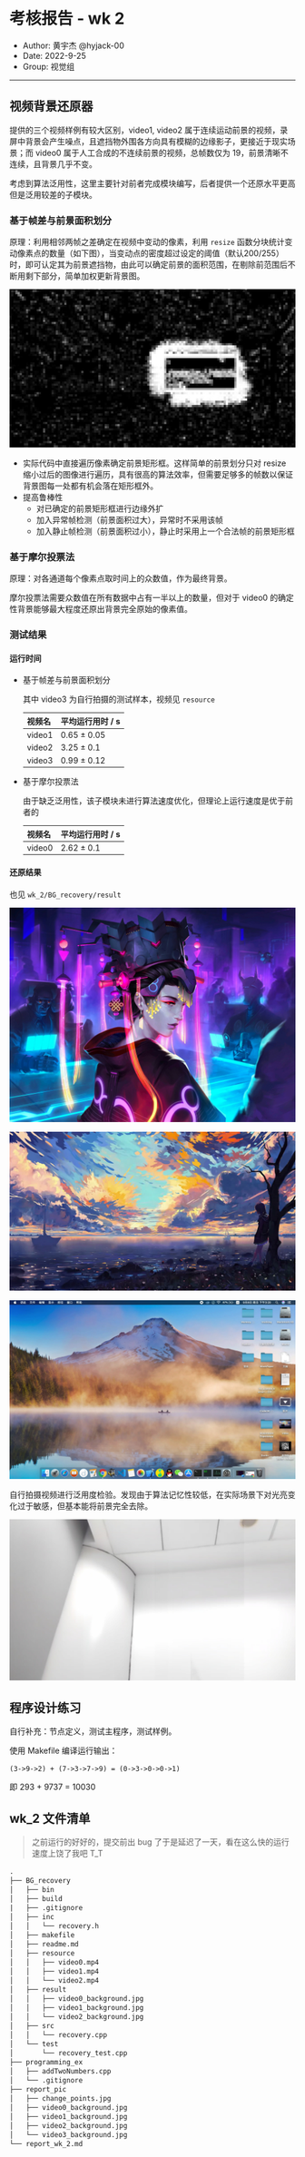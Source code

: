 # 考核报告 - wk 2

- Author: 黄宇杰 @hyjack-00
- Date: 2022-9-25
- Group: 视觉组

---

## 视频背景还原器

提供的三个视频样例有较大区别，video1, video2 属于连续运动前景的视频，录屏中背景会产生噪点，且遮挡物外围各方向具有模糊的边缘影子，更接近于现实场景；而 video0 属于人工合成的不连续前景的视频，总帧数仅为 19，前景清晰不连续，且背景几乎不变。

考虑到算法泛用性，这里主要针对前者完成模块编写，后者提供一个还原水平更高但是泛用较差的子模块。

### 基于帧差与前景面积划分

原理：利用相邻两帧之差确定在视频中变动的像素，利用 `resize` 函数分块统计变动像素点的数量（如下图），当变动点的密度超过设定的阈值（默认200/255）时，即可认定其为前景遮挡物，由此可以确定前景的面积范围，在剔除前范围后不断用剩下部分，简单加权更新背景图。

![change_points](report_pic/change_points.jpg)

- 实际代码中直接遍历像素确定前景矩形框。这样简单的前景划分只对 resize 缩小过后的图像进行遍历，具有很高的算法效率，但需要足够多的帧数以保证背景图每一处都有机会落在矩形框外。
- 提高鲁棒性
  - 对已确定的前景矩形框进行边缘外扩
  - 加入异常帧检测（前景面积过大），异常时不采用该帧
  - 加入静止帧检测（前景面积过小），静止时采用上一个合法帧的前景矩形框

### 基于摩尔投票法

原理：对各通道每个像素点取时间上的众数值，作为最终背景。

摩尔投票法需要众数值在所有数据中占有一半以上的数量，但对于 video0 的确定性背景能够最大程度还原出背景完全原始的像素值。



### 测试结果

#### 运行时间

- 基于帧差与前景面积划分

  其中 video3 为自行拍摄的测试样本，视频见 `resource`

  | 视频名 | 平均运行用时 / s |
  | ------ | ---------------- |
  | video1 | 0.65 ± 0.05      |
  | video2 | 3.25 ± 0.1       |
  | video3 | 0.99 ± 0.12      |

- 基于摩尔投票法

  由于缺乏泛用性，该子模块未进行算法速度优化，但理论上运行速度是优于前者的

  | 视频名 | 平均运行用时 / s |
  | ------ | ---------------- |
  | video0 | 2.62 ± 0.1       |

#### 还原结果

也见 `wk_2/BG_recovery/result`

![video0_background](report_pic/video0_background.jpg)

![video1_background](report_pic/video1_background.jpg)

![video2_background](report_pic/video2_background.jpg)



自行拍摄视频进行泛用度检验。发现由于算法记忆性较低，在实际场景下对光亮变化过于敏感，但基本能将前景完全去除。

![video3_background](report_pic/video3_background.jpg)



## 程序设计练习

自行补充：节点定义，测试主程序，测试样例。

使用 Makefile 编译运行输出：

```
(3->9->2) + (7->3->7->9) = (0->3->0->0->1)
```

即 293 + 9737 = 10030



## wk_2 文件清单

> 之前运行的好好的，提交前出 bug 了于是延迟了一天，看在这么快的运行速度上饶了我吧 T_T

```
.
├── BG_recovery
│   ├── bin
│   ├── build
|   ├── .gitignore
│   ├── inc
│   │   └── recovery.h
│   ├── makefile
│   ├── readme.md
│   ├── resource
│   │   ├── video0.mp4
│   │   ├── video1.mp4
│   │   └── video2.mp4
│   ├── result
│   │   ├── video0_background.jpg
│   │   ├── video1_background.jpg
│   │   └── video2_background.jpg
│   ├── src
│   │   └── recovery.cpp
│   └── test
│       └── recovery_test.cpp
├── programming_ex
│   ├── addTwoNumbers.cpp
│   └── .gitignore
├── report_pic
│   ├── change_points.jpg
│   ├── video0_background.jpg
│   ├── video1_background.jpg
│   ├── video2_background.jpg
│   └── video3_background.jpg
└── report_wk_2.md

```

